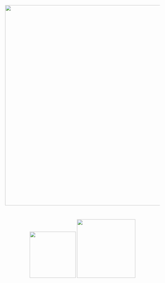 &nbsp;<div align="center">
  [<img src="https://novatorem-drab-chi.vercel.app/api/spotify?background_color=0d1117&border_color=ffffff" width="650" /> ](https://open.spotify.com/user/31mpqi4kkskgkzznalqp2tqkrybq)
</div>

&nbsp;<div align="center">
  [<img src="https://img.shields.io/badge/linked-in-369?style=flat-square&logo=linkedin&logoColor=white&color=blue" width="150"/>](https://www.linkedin.com/in/faridun-nuriddinzoda)
  [<img src="https://img.shields.io/badge/email-reveal-2a8?style=flat-square&logo=gmail&logoColor=white" width="190"/>](mailto:faridun.nuriddinzoda@icloud.com)
</div>
